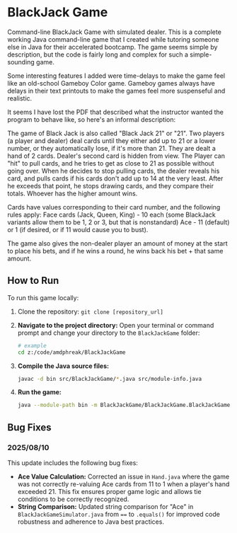 # BlackJack Game

Command-line BlackJack Game with simulated dealer. This is a complete working Java command-line game that I created while tutoring someone else in Java for their accelerated bootcamp. The game seems simple by description, but the code is fairly long and complex for such a simple-sounding game.

Some interesting features I added were time-delays to make the game feel like an old-school Gameboy Color game. Gameboy games always have delays in their text printouts to make the games feel more suspenseful and realistic.

It seems I have lost the PDF that described what the instructor wanted the program to behave like, so here's an informal description:

The game of Black Jack is also called "Black Jack 21" or "21". Two players (a player and dealer) deal cards until they either add up to 21 or a lower number, or they automatically lose, if it's more than 21. They are dealt a hand of 2 cards. Dealer's second card is hidden from view. The Player can "hit" to pull cards, and he tries to get as close to 21 as possible without going over. When he decides to stop pulling cards, the dealer reveals his card, and pulls cards if his cards don't add up to 14 at the very least. After he exceeds that point, he stops drawing cards, and they compare their totals. Whoever has the higher amount wins.

Cards have values corresponding to their card number, and the following rules apply: Face cards (Jack, Queen, King) - 10 each (some BlackJack variants allow them to be 1, 2 or 3, but that is nonstandard) Ace - 11 (default) or 1 (if desired, or if 11 would cause you to bust).

The game also gives the non-dealer player an amount of money at the start to place his bets, and if he wins a round, he wins back his bet + that same amount.

## How to Run

To run this game locally:

1. Clone the repository: `git clone [repository_url]`
2. **Navigate to the project directory:** Open your terminal or command prompt and change your directory to the `BlackJackGame` folder:

   ```sh
   # example
   cd z:/code/amdphreak/BlackJackGame
   ```

3. **Compile the Java source files:**

   ```sh
   javac -d bin src/BlackJackGame/*.java src/module-info.java
   ```

4. **Run the game:**

   ```sh
   java --module-path bin -m BlackJackGame/BlackJackGame.BlackJackGameSimulator
   ```

## Bug Fixes

### 2025/08/10

This update includes the following bug fixes:

* **Ace Value Calculation:** Corrected an issue in `Hand.java` where the game was not correctly re-valuing Ace cards from 11 to 1 when a player's hand exceeded 21. This fix ensures proper game logic and allows tie conditions to be correctly recognized.
* **String Comparison:** Updated string comparison for "Ace" in `BlackJackGameSimulator.java` from `==` to `.equals()` for improved code robustness and adherence to Java best practices.
